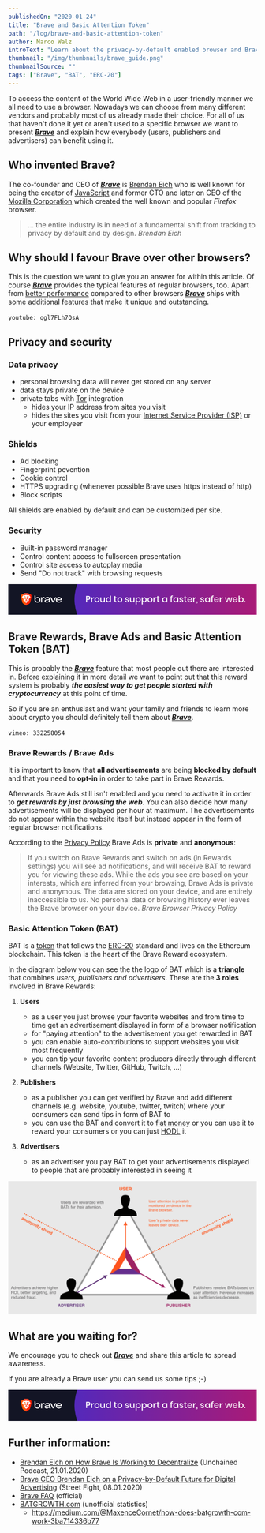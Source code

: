 ```yaml
---
publishedOn: "2020-01-24"
title: "Brave and Basic Attention Token"
path: "/log/brave-and-basic-attention-token"
author: Marco Walz
introText: "Learn about the privacy-by-default enabled browser and Brave Rewards. We explain how it works and what BAT is!"
thumbnail: "/img/thumbnails/brave_guide.png"
thumbnailSource: ""
tags: ["Brave", "BAT", "ERC-20"]
---
```


To access the content of the World Wide Web in a user-friendly manner we all need to use a browser. Nowadays we can choose from many different vendors and probably most of us already made their choice. For all of us that haven't done it yet or aren't used to a specific browser we want to present ***[Brave](https://brave.com/kry019)*** and explain how everybody (users, publishers and advertisers) can benefit using it.

## Who invented Brave?
The co-founder and CEO of ***[Brave](https://brave.com/kry019)*** is [Brendan Eich](https://twitter.com/BrendanEich) who is well known for being the creator of [JavaScript](https://en.wikipedia.org/wiki/JavaScript) and former CTO and later on CEO of the [Mozilla Corporation]() which created the well known and popular *Firefox* browser.

> ... the entire industry is in need of a fundamental shift from tracking to privacy by default and by design.
> <cite>Brendan Eich</cite>

## Why should I favour Brave over other browsers?
This is the question we want to give you an answer for within this article. Of course ***[Brave](https://brave.com/kry019)*** provides the typical features of regular browsers, too. Apart from [better performance](https://brave.com/brave-one-dot-zero-performance-methodology-and-results/) compared to other browsers ***[Brave](https://brave.com/kry019)*** ships with some additional features that make it unique and outstanding.

`youtube: qgl7FLh7QsA`

## Privacy and security

### Data privacy
- personal browsing data will never get stored on any server
- data stays private on the device
- private tabs with [Tor](https://en.wikipedia.org/wiki/Tor_(anonymity_network)) integration
    - hides your IP address from sites you visit
    - hides the sites you visit from your [Internet Service Provider (ISP)](https://en.wikipedia.org/wiki/Internet_service_provider) or your employeer
 
### Shields
- Ad blocking
- Fingerprint pevention
- Cookie control
- HTTPS upgrading (whenever possible Brave uses https instead of http)
- Block scripts

All shields are enabled by default and can be customized per site.

### Security
- Built-in password manager
- Control content access to fullscreen presentation
- Control site access to autoplay media
- Send "Do not track" with browsing requests

<a href="https://brave.com/kry019"><img src="/img/brave/banner_horizontal.png"></a>

## Brave Rewards, Brave Ads and Basic Attention Token (BAT)
This is probably the ***[Brave](https://brave.com/kry019)*** feature that most people out there are interested in. Before explaining it in more detail we want to point out that this reward system is probably ***the easiest way to get people started with cryptocurrency*** at this point of time.

So if you are an enthusiast and want your family and friends to learn more about crypto you should definitely tell them about ***[Brave](https://brave.com/kry019)***.

`vimeo: 332258054`

### Brave Rewards / Brave Ads
It is important to know that **all advertisements** are being **blocked by default** and that you need to **opt-in** in order to take part in Brave Rewards.  

Afterwards Brave Ads still isn't enabled and you need to activate it in order to ***get rewards by just browsing the web***. You can also decide how many advertisements will be displayed per hour at maximum. The advertisements do not appear within the website itself but instead appear in the form of regular browser notifications.

According to the [Privacy Policy](https://brave.com/privacy/) Brave Ads is **private** and **anonymous**:

> If you switch on Brave Rewards and switch on ads (in Rewards settings) you will see ad notifications, and will receive BAT to reward you for viewing these ads. While the ads you see are based on your interests, which are inferred from your browsing, Brave Ads is private and anonymous. The data are stored on your device, and are entirely inaccessible to us. No personal data or browsing history ever leaves the Brave browser on your device.
> <cite>Brave Browser Privacy Policy</cyte>

### Basic Attention Token (BAT)
BAT is a [token](/lexicon/#token) that follows the [ERC-20](/lexicon/#erc-20) standard and lives on the Ethereum blockchain. This token is the heart of the Brave Reward ecosystem.

In the diagram below you can see the the logo of BAT which is a **triangle** that combines *users, publishers and advertisers*. These are the **3 roles** involved in Brave Rewards:

1. **Users**
   - as a user you just browse your favorite websites and from time to time get an advertisement displayed in form of a browser notification
   - for "paying attention" to the advertisement you get rewarded in BAT
   - you can enable auto-contributions to support websites you visit most frequently
   - you can tip your favorite content producers directly through different channels (Website, Twitter, GitHub, Twitch, ...)

1. **Publishers**
   - as a publisher you can get verified by Brave and add different channels (e.g. website, youtube, twitter, twitch) where your consumers can send tips in form of BAT to
   - you can use the BAT and convert it to [fiat money](/lexicon/#fiat) or you can use it to reward your consumers or you can just [HODL](/lexicon/#hodl) it
1. **Advertisers**
   - as an advertiser you pay BAT to get your advertisements displayed to people that are probably interested in seeing it

<img src="/img/brave/bat_triad_diagram.png">

## What are you waiting for?
We encourage you to check out ***[Brave](https://brave.com/kry019)*** and share this article to spread awareness.

If you are already a Brave user you can send us some tips ;-)

<a href="https://brave.com/kry019"><img src="/img/brave/banner_horizontal.png"></a>

## Further information:
- [Brendan Eich on How Brave Is Working to Decentralize](https://unchainedpodcast.com/brendan-eich-on-how-brave-is-working-to-decentralize/) (Unchained Podcast, 21.01.2020)
- [Brave CEO Brendan Eich on a Privacy-by-Default Future for Digital Advertising](https://streetfightmag.com/2020/01/08/brave-ceo-brendan-eich-on-a-privacy-by-default-future-for-digital-advertising/) (Street Fight, 08.01.2020)
- [Brave FAQ](https://brave.com/faq/) (official)
- [BATGROWTH.com](https://batgrowth.com/) (unofficial statistics)
   - https://medium.com/@MaxenceCornet/how-does-batgrowth-com-work-3ba714336b77